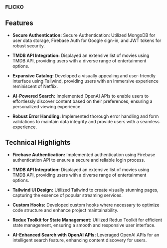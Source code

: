 ### FLICKO

## Features

- **Secure Authentication:** Secure Authentication: Utilized MongoDB for user data storage, Firebase Auth for Google sign-in, and JWT tokens for robust security.

- **TMDB API Integration:** Displayed an extensive list of movies using TMDB API, providing users with a diverse range of entertainment options.

- **Expansive Catalog:** Developed a visually appealing and user-friendly interface using Tailwind, providing users with an immersive experience reminiscent of Netflix.

- **AI-Powered Search:** Implemented OpenAI APIs to enable users to effortlessly discover content based on their preferences, ensuring a personalized viewing experience.

- **Robust Error Handling:** Implemented thorough error handling and form validations to maintain data integrity and provide users with a seamless experience.

## Technical Highlights

- **Firebase Authentication:** Implemented authentication using Firebase authentication API to ensure a secure and reliable login process.

- **TMDB API Integration:** Displayed an extensive list of movies using TMDB API, providing users with a diverse range of entertainment options.

- **Tailwind UI Design:** Utilized Tailwind to create visually stunning pages, capturing the essence of popular streaming services.

- **Custom Hooks:** Developed custom hooks where necessary to optimize code structure and enhance project maintainability.

- **Redux Toolkit for State Management:** Utilized Redux Toolkit for efficient state management, ensuring a smooth and responsive user interface.

- **AI-Enhanced Search with OpenAI APIs:** Leveraged OpenAI APIs for an intelligent search feature, enhancing content discovery for users.
